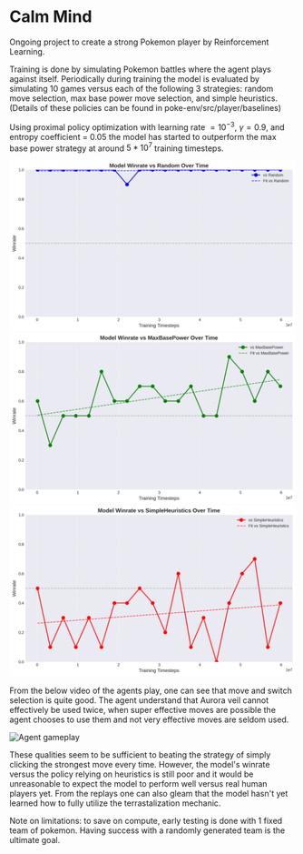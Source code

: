 # Calm Mind
Ongoing project to create a strong Pokemon player by Reinforcement Learning.

Training is done by simulating Pokemon battles where the agent plays against itself. Periodically during training the model is evaluated by simulating 10 games versus each of the following 3 strategies: random move selection, max base power move selection, and simple heuristics. (Details of these policies can be found in poke-env/src/player/baselines)

Using proximal policy optimization with learning rate $= 10^{-3}$, $\gamma = 0.9$, and entropy coefficient = $0.05$ the model has started to outperform the max base power strategy at around $5 * 10^7$ training timesteps.

<img src="./eval_results/winrate_vs_random.png" alt="Image failed to show" width=560>
<img src="./eval_results/winrate_vs_maxbasepower.png" alt="Image failed to show" width=560>
<img src="./eval_results/winrate_vs_simpleheuristics.png" alt="Image failed to show" width=560>

From the below video of the agents play, one can see that move and switch selection is quite good. The agent understand that Aurora veil cannot effectively be used twice, when super effective moves are possible the agent chooses to use them and not very effective moves are seldom used. 

![Agent gameplay](vsmbp.gif)

These qualities seem to be sufficient to beating the strategy of simply clicking the strongest move every time. However, the model's winrate versus the policy relying on heuristics is still poor and it would be unreasonable to expect the model to perform well versus real human players yet. From the replays one can also gleam that the model hasn't yet learned how to fully utilize the terrastalization mechanic. 

Note on limitations: to save on compute, early testing is done with 1 fixed team of pokemon. Having success with a randomly generated team is the ultimate goal.